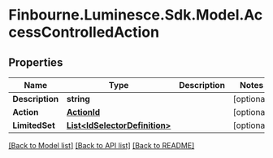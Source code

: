 # Finbourne.Luminesce.Sdk.Model.AccessControlledAction

## Properties

Name | Type | Description | Notes
------------ | ------------- | ------------- | -------------
**Description** | **string** |  | [optional] 
**Action** | [**ActionId**](ActionId.md) |  | [optional] 
**LimitedSet** | [**List&lt;IdSelectorDefinition&gt;**](IdSelectorDefinition.md) |  | [optional] 

[[Back to Model list]](../README.md#documentation-for-models) [[Back to API list]](../README.md#documentation-for-api-endpoints) [[Back to README]](../README.md)

